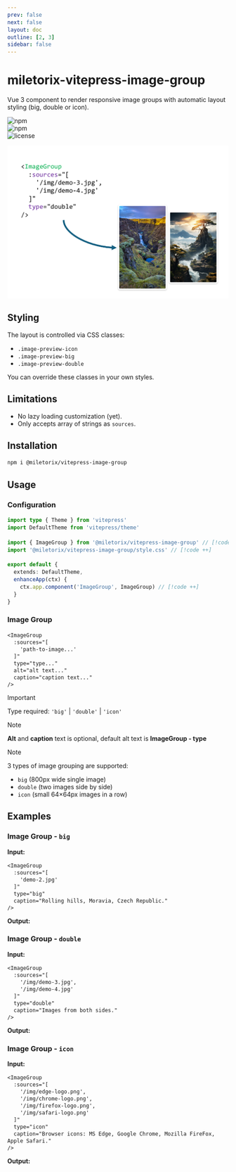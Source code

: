 ```yaml
---
prev: false
next: false
layout: doc
outline: [2, 3]
sidebar: false
---
```


# miletorix-vitepress-image-group 

Vue 3 component to render responsive image groups with automatic layout styling (big, double or icon).

![npm](https://img.shields.io/npm/v/@miletorix/vitepress-image-group)  
![npm](https://img.shields.io/npm/dw/@miletorix/vitepress-image-group)  
![license](https://img.shields.io/npm/l/@miletorix/vitepress-image-group)

<p align="center">
  <img src="/demo-1.png" alt="miletorix-vitepress-image-group demo" width="800">
</p>

## Styling

The layout is controlled via CSS classes:

- `.image-preview-icon`
- `.image-preview-big`
- `.image-preview-double`

You can override these classes in your own styles.

## Limitations

- No lazy loading customization (yet).
- Only accepts array of strings as `sources`.

## Installation

```sh [npm]
npm i @miletorix/vitepress-image-group
```

## Usage

### Configuration

```typescript  [docs/.vitepress/theme/index.ts]
import type { Theme } from 'vitepress'
import DefaultTheme from 'vitepress/theme'
 
import { ImageGroup } from '@miletorix/vitepress-image-group' // [!code ++]
import '@miletorix/vitepress-image-group/style.css' // [!code ++]

export default {
  extends: DefaultTheme,
  enhanceApp(ctx) {
    ctx.app.component('ImageGroup', ImageGroup) // [!code ++]
  }
}
```

### Image Group

```vue
<ImageGroup
  :sources="[
    'path-to-image...'
  ]"
  type="type..."
  alt="alt text..."
  caption="caption text..."
/>
```

> [!IMPORTANT]
> Type required: `'big'` | `'double'` | `'icon'`

> [!NOTE]
> **Alt** and **caption** text is optional, default alt text is **ImageGroup - type**

> [!NOTE]
> 3 types of image grouping are supported:
> - `big` (800px wide single image)
> - `double` (two images side by side)
> - `icon` (small 64×64px images in a row)

## Examples

### Image Group - `big`

**Input:**

```vue [example.md]
<ImageGroup
  :sources="[
    'demo-2.jpg'
  ]"
  type="big"
  caption="Rolling hills, Moravia, Czech Republic."
/>
```

**Output:**

<ImageGroup
  :sources="[
    'demo-2.jpg'
  ]"
  type="big"
  caption="Rolling hills, Moravia, Czech Republic."
/>

### Image Group - `double`

**Input:**

```vue [example.md]
<ImageGroup
  :sources="[
    '/img/demo-3.jpg',
    '/img/demo-4.jpg'
  ]"
  type="double"
  caption="Images from both sides."
/>
```

**Output:**

<ImageGroup
  :sources="[
    'demo-3.jpg',
    'demo-4.jpg'
  ]"
  type="double"
  caption="Images from both sides."
/>

### Image Group - `icon`

**Input:**

```vue [example.md]
<ImageGroup
  :sources="[
    '/img/edge-logo.png',
    '/img/chrome-logo.png',
    '/img/firefox-logo.png',
    '/img/safari-logo.png'
  ]"
  type="icon"
  caption="Browser icons: MS Edge, Google Chrome, Mozilla FireFox, Apple Safari."
/>
```

**Output:**

<ImageGroup
  :sources="[
    'edge-logo.png',
    'chrome-logo.png',
    'firefox-logo.png',
    'safari-logo.png'
  ]"
  type="icon"
  caption="Browser icons: MS Edge, Google Chrome, Mozilla FireFox, Apple Safari."
/>